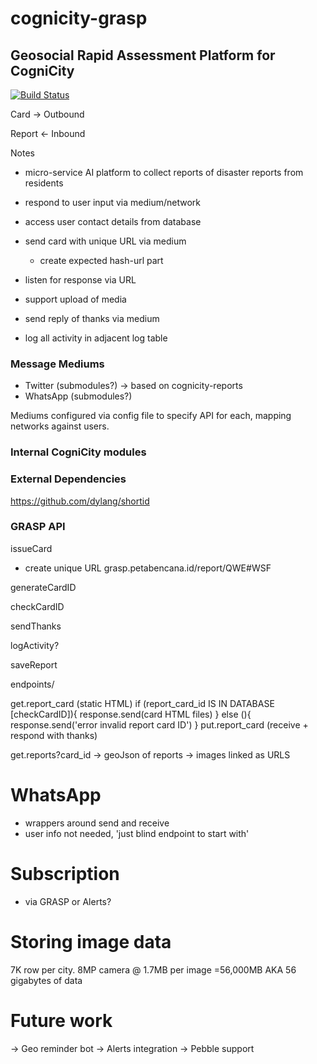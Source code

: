 cognicity-grasp
===============

## Geosocial Rapid Assessment Platform for CogniCity

[![Build Status](https://travis-ci.org/urbanriskmap/cognicity-grasp.svg?branch=master)](https://travis-ci.org/urbanriskmap/cognicity-grasp)

Card -> Outbound

Report <- Inbound

Notes

- micro-service AI platform to collect reports of disaster reports from residents

- respond to user input via medium/network

- access user contact details from database

- send card with unique URL via medium
  - create expected hash-url part

- listen for response via URL

- support upload of media

- send reply of thanks via medium

- log all activity in adjacent log table

### Message Mediums
- Twitter (submodules?) -> based on cognicity-reports
- WhatsApp (submodules?)

Mediums configured via config file to specify API for each, mapping networks against users.

### Internal CogniCity modules

### External Dependencies
https://github.com/dylang/shortid

### GRASP API

issueCard
- create unique URL grasp.petabencana.id/report/QWE#WSF

generateCardID

checkCardID

sendThanks

logActivity?

saveReport

endpoints/

get.report_card (static HTML)
if (report_card_id IS IN DATABASE [checkCardID]){
  response.send(card HTML files)
}
else (){
  response.send('error invalid report card ID')
}
put.report_card (receive + respond with thanks)

get.reports?card_id
-> geoJson of reports
-> images linked as URLS

# WhatsApp
- wrappers around send and receive
- user info not needed, 'just blind endpoint to start with'

# Subscription
- via GRASP or Alerts?

# Storing image data
7K row per city.
8MP camera @ 1.7MB per image
=56,000MB AKA 56 gigabytes of data

# Future work
-> Geo reminder bot
-> Alerts integration
-> Pebble support
